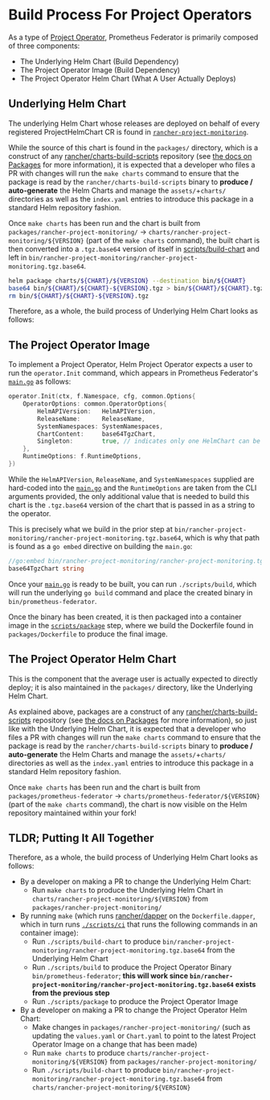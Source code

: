 # Build Process For Project Operators

As a type of [Project Operator](https://github.com/rancher/helm-project-operator), Prometheus Federator is primarily composed of three components:
- The Underlying Helm Chart (Build Dependency)
- The Project Operator Image (Build Dependency)
- The Project Operator Helm Chart (What A User Actually Deploys)

## Underlying Helm Chart

The underlying Helm Chart whose releases are deployed on behalf of every registered ProjectHelmChart CR is found in [`rancher-project-monitoring`](../packages/rancher-project-monitoring/).

While the source of this chart is found in the `packages/` directory, which is a construct of any [rancher/charts-build-scripts](https://github.com/rancher/charts-build-scripts) repository (see [the docs on Packages](https://github.com/rancher/charts-build-scripts/blob/master/templates/template/docs/packages.md) for more information), it is expected that a developer who files a PR with changes will run the `make charts` command to ensure that the package is read by the `rancher/charts-build-scripts` binary to **produce / auto-generate** the Helm Charts and manage the `assets/`+`charts/` directories as well as the `index.yaml` entries to introduce this package in a standard Helm repository fashion.

Once `make charts` has been run and the chart is built from `packages/rancher-project-monitoring/` -> `charts/rancher-project-monitoring/${VERSION}` (part of the `make charts` command), the built chart is then converted into a `.tgz.base64` version of itself in [scripts/build-chart](../scripts/build-chart) and left in `bin/rancher-project-monitoring/rancher-project-monitoring.tgz.base64`.

```bash
helm package charts/${CHART}/${VERSION} --destination bin/${CHART}
base64 bin/${CHART}/${CHART}-${VERSION}.tgz > bin/${CHART}/${CHART}.tgz.base64
rm bin/${CHART}/${CHART}-${VERSION}.tgz
```

Therefore, as a whole, the build process of Underlying Helm Chart looks as follows:


## The Project Operator Image

To implement a Project Operator, Helm Project Operator expects a user to run the `operator.Init` command, which appears in Prometheus Federator's [`main.go`](../main.go) as follows:

```go
operator.Init(ctx, f.Namespace, cfg, common.Options{
    OperatorOptions: common.OperatorOptions{
        HelmAPIVersion:   HelmAPIVersion,
        ReleaseName:      ReleaseName,
        SystemNamespaces: SystemNamespaces,
        ChartContent:     base64TgzChart,
        Singleton:        true, // indicates only one HelmChart can be registered per project defined
    },
    RuntimeOptions: f.RuntimeOptions,
})
```

While the `HelmAPIVersion`, `ReleaseName`, and `SystemNamespaces` supplied are hard-coded into the [`main.go`](../main.go) and the `RuntimeOptions` are taken from the CLI arguments provided, the only additional value that is needed to build this chart is the `.tgz.base64` version of the chart that is passed in as a string to the operator.

This is precisely what we build in the prior step at `bin/rancher-project-monitoring/rancher-project-monitoring.tgz.base64`, which is why that path is found as a `go embed` directive on building the `main.go`:

```go
//go:embed bin/rancher-project-monitoring/rancher-project-monitoring.tgz.base64
base64TgzChart string
```

Once your [`main.go`](../main.go) is ready to be built, you can run `./scripts/build`, which will run the underlying `go build` command and place the created binary in `bin/prometheus-federator`.

Once the binary has been created, it is then packaged into a container image in the [`scripts/package`](../scripts/package) step, where we build the Dockerfile found in `packages/Dockerfile` to produce the final image.

## The Project Operator Helm Chart

This is the component that the average user is actually expected to directly deploy; it is also maintained in the `packages/` directory, like the Underlying Helm Chart.

As explained above, packages are a construct of any [rancher/charts-build-scripts](https://github.com/rancher/charts-build-scripts) repository (see [the docs on Packages](https://github.com/rancher/charts-build-scripts/blob/master/templates/template/docs/packages.md) for more information), so just like with the Underlying Helm Chart, it is expected that a developer who files a PR with changes will run the `make charts` command to ensure that the package is read by the `rancher/charts-build-scripts` binary to **produce / auto-generate** the Helm Charts and manage the `assets/`+`charts/` directories as well as the `index.yaml` entries to introduce this package in a standard Helm repository fashion.

Once `make charts` has been run and the chart is built from `packages/prometheus-federator` -> `charts/prometheus-federator/${VERSION}` (part of the `make charts` command), the chart is now visible on the Helm repository maintained within your fork!

## TLDR; Putting It All Together

Therefore, as a whole, the build process of Underlying Helm Chart looks as follows:
- By a developer on making a PR to change the Underlying Helm Chart:
    - Run `make charts` to produce the Underlying Helm Chart in `charts/rancher-project-monitoring/${VERSION}` from `packages/rancher-project-monitoring/`
- By running `make` (which runs [rancher/dapper](https://github.com/rancher/dapper) on the `Dockerfile.dapper`, which in turn runs [`./scripts/ci`](../scripts/ci) that runs the following commands in an container image):
    - Run `./scripts/build-chart` to produce `bin/rancher-project-monitoring/rancher-project-monitoring.tgz.base64` from the Underlying Helm Chart
    - Run `./scripts/build` to produce the Project Operator Binary `bin/prometheus-federator`; **this will work since `bin/rancher-project-monitoring/rancher-project-monitoring.tgz.base64` exists from the previous step**
    - Run `./scripts/package` to produce the Project Operator Image
- By a developer on making a PR to change the Project Operator Helm Chart:
    - Make changes in `packages/rancher-project-monitoring/` (such as updating the `values.yaml` or `Chart.yaml` to point to the latest Project Operator Image on a change that has been made)
    - Run `make charts` to produce `charts/rancher-project-monitoring/${VERSION}` from `packages/rancher-project-monitoring/`
    - Run `./scripts/build-chart` to produce `bin/rancher-project-monitoring/rancher-project-monitoring.tgz.base64` from `charts/rancher-project-monitoring/${VERSION}`
